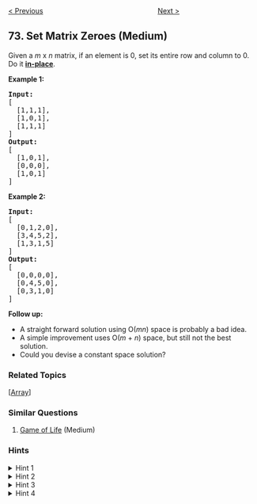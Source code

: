 <!--|This file generated by command(leetcode description); DO NOT EDIT.    |-->
<!--+----------------------------------------------------------------------+-->
<!--|@author    Openset <openset.wang@gmail.com>                           |-->
<!--|@link      https://github.com/openset                                 |-->
<!--|@home      https://github.com/openset/leetcode                        |-->
<!--+----------------------------------------------------------------------+-->

[< Previous](https://github.com/openset/leetcode/tree/master/problems/edit-distance "Edit Distance")
　　　　　　　　　　　　　　　　
[Next >](https://github.com/openset/leetcode/tree/master/problems/search-a-2d-matrix "Search a 2D Matrix")

## 73. Set Matrix Zeroes (Medium)

<p>Given a <em>m</em> x <em>n</em> matrix, if an element is 0, set its entire row and column to 0. Do it <a href="https://en.wikipedia.org/wiki/In-place_algorithm" target="_blank"><strong>in-place</strong></a>.</p>

<p><strong>Example 1:</strong></p>

<pre>
<strong>Input:</strong> 
[
&nbsp; [1,1,1],
&nbsp; [1,0,1],
&nbsp; [1,1,1]
]
<strong>Output:</strong> 
[
&nbsp; [1,0,1],
&nbsp; [0,0,0],
&nbsp; [1,0,1]
]
</pre>

<p><strong>Example 2:</strong></p>

<pre>
<strong>Input:</strong> 
[
&nbsp; [0,1,2,0],
&nbsp; [3,4,5,2],
&nbsp; [1,3,1,5]
]
<strong>Output:</strong> 
[
&nbsp; [0,0,0,0],
&nbsp; [0,4,5,0],
&nbsp; [0,3,1,0]
]
</pre>

<p><strong>Follow up:</strong></p>

<ul>
	<li>A straight forward solution using O(<em>m</em><em>n</em>) space is probably a bad idea.</li>
	<li>A simple improvement uses O(<em>m</em> + <em>n</em>) space, but still not the best solution.</li>
	<li>Could you devise a constant space solution?</li>
</ul>

### Related Topics
  [[Array](https://github.com/openset/leetcode/tree/master/tag/array/README.md)]

### Similar Questions
  1. [Game of Life](https://github.com/openset/leetcode/tree/master/problems/game-of-life) (Medium)

### Hints
<details>
<summary>Hint 1</summary>
If any cell of the matrix has a zero we can record its row and column number using additional memory.
But if you don't want to use extra memory then you can manipulate the array instead. i.e. simulating exactly what the question says.
</details>
<details>
<summary>Hint 2</summary>
Setting cell values to zero on the fly while iterating might lead to discrepancies. What if you use some other integer value as your marker?
There is still a better approach for this problem with 0(1) space.
</details>
<details>
<summary>Hint 3</summary>
We could have used 2 sets to keep a record of rows/columns which need to be set to zero. But for an O(1) space solution, you can use one of the rows and and one of the columns to keep track of this information.
</details>
<details>
<summary>Hint 4</summary>
We can use the first cell of every row and column as a flag. This flag would determine whether a row or column has been set to zero.
</details>
